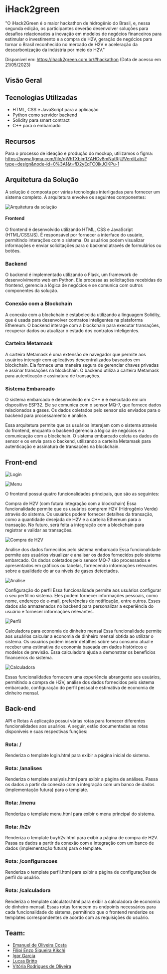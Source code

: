 # iHack2green
"O iHack2Green é o maior hackathon de hidrogênio do Brasil, e, nessa segunda edição, os participantes deverão desenvolver soluções para desafios relacionados a inovação em modelos de negócios financeiros para estimular o investimento e a compra de H2V, geração de negócios para tornar o Brasil reconhecido no mercado de H2V e aceleração da descarbonização da indústria por meio do H2V."

Disponível em: https://ihack2green.com.br/#hackathon (Data de acesso em 21/05/2023)

## Visão Geral



## Tecnologias Utilizadas
* HTML, CSS e JavaScript para a aplicação
* Python como servidor backend 
* Solidity para smart contract
* C++ para o embarcado

## Recursos

Para o processo de ideação e produção do mockup, utilizamos o figma:
https://www.figma.com/file/qWhTXbim1ZAHCv8mNutRjU/VerdiLabs?type=design&node-id=0%3A1&t=fD2yEqTC0lkJOKPu-1

## Arquitetura da Solução

A solução é composta por várias tecnologias interligadas para fornecer um sistema completo. A arquitetura envolve os seguintes componentes:

<p style='align: center'>
    <img src='./assets/img/Arquitetura_da_Solucao_1.png' alt="Arquitetura da solução">
</p>

#### Frontend
O frontend é desenvolvido utilizando HTML, CSS e JavaScript (HTML/CSS/JS). É responsável por fornecer a interface do usuário, permitindo interações com o sistema. Os usuários podem visualizar informações e enviar solicitações para o backend através de formulários ou botões.
### Backend
O backend é implementado utilizando o Flask, um framework de desenvolvimento web em Python. Ele processa as solicitações recebidas do frontend, gerencia a lógica de negócios e se comunica com outros componentes da solução.
### Conexão com a Blockchain
A conexão com a blockchain é estabelecida utilizando a linguagem Solidity, que é usada para desenvolver contratos inteligentes na plataforma Ethereum. O backend interage com a blockchain para executar transações, recuperar dados ou atualizar o estado dos contratos inteligentes.
### Carteira Metamask
A carteira Metamask é uma extensão de navegador que permite aos usuários interagir com aplicativos descentralizados baseados em blockchain. Ela fornece uma maneira segura de gerenciar chaves privadas e assinar transações na blockchain. O backend utiliza a carteira Metamask para autenticação e assinatura de transações.
### Sistema Embarcado
O sistema embarcado é desenvolvido em C++ e é executado em um dispositivo ESP32. Ele se comunica com o sensor MQ-7, que fornece dados relacionados a gases. Os dados coletados pelo sensor são enviados para o backend para processamento e análise.

Essa arquitetura permite que os usuários interajam com o sistema através do frontend, enquanto o backend gerencia a lógica de negócios e a comunicação com a blockchain. O sistema embarcado coleta os dados do sensor e os envia para o backend, utilizando a carteira Metamask para autenticação e assinatura de transações na blockchain.
## Front-end 

<p style='align: center'>
    <img src='assets\img\Front-Login.png' alt="Login">
</p>
<p style='align: center'>
    <img src='assets\img\Front-Menu.png' alt="Menu">
</p>

O frontend possui quatro funcionalidades principais, que são as seguintes:

Compra de H2V (com futura integração com a blockchain)
Essa funcionalidade permite que os usuários comprem H2V (Hidrogênio Verde) através do sistema. Os usuários podem fornecer detalhes da transação, como a quantidade desejada de H2V e a carteira Ethereum para a transação. No futuro, será feita a integração com a blockchain para registrar e validar as transações.

<p style='align: center'>
    <img src='assets\img\Front-buy.png' alt="Compra de H2V">
</p>

Análise dos dados fornecidos pelo sistema embarcado
Essa funcionalidade permite aos usuários visualizar e analisar os dados fornecidos pelo sistema embarcado. Os dados coletados pelo sensor MQ-7 são processados e apresentados em gráficos ou tabelas, fornecendo informações relevantes sobre a qualidade do ar ou níveis de gases detectados.

<p style='align: center'>
    <img src='assets\img\Front-analysis.png' alt="Análise">
</p>

Configuração do perfil
Essa funcionalidade permite aos usuários configurar o seu perfil no sistema. Eles podem fornecer informações pessoais, como nome, endereço de e-mail, preferências de notificação, entre outros. Esses dados são armazenados no backend para personalizar a experiência do usuário e fornecer informações relevantes.

<p style='align: center'>
    <img src='assets\img\Front-profile.png' alt="Perfil">
</p>

Calculadora para economia de dinheiro mensal
Essa funcionalidade permite aos usuários calcular a economia de dinheiro mensal obtida ao utilizar o sistema. Os usuários podem inserir detalhes sobre seu consumo atual e receber uma estimativa de economia baseada em dados históricos e modelos de previsão. Essa calculadora ajuda a demonstrar os benefícios financeiros do sistema.

<p style='align: center'>
    <img src='assets\img\Front-calc.png' alt="Calculadora">
</p>

Essas funcionalidades fornecem uma experiência abrangente aos usuários, permitindo a compra de H2V, análise dos dados fornecidos pelo sistema embarcado, configuração do perfil pessoal e estimativa de economia de dinheiro mensal.

## Back-end 

API e Rotas
A aplicação possui várias rotas para fornecer diferentes funcionalidades aos usuários. A seguir, estão documentadas as rotas disponíveis e suas respectivas funções:

### Rota: /
Renderiza o template login.html para exibir a página inicial do sistema.
### Rota: /analises
Renderiza o template analysis.html para exibir a página de análises. Passa os dados a partir da conexão com a integração com um banco de dados (implementação futura) para o template.
### Rota: /menu
Renderiza o template menu.html para exibir o menu principal do sistema.
### Rota: /h2v
Renderiza o template buyh2v.html para exibir a página de compra de H2V. Passa os dados a partir da conexão com a integração com um banco de dados (implementação futura) para o template.
### Rota: /configuracoes

Renderiza o template perfil.html para exibir a página de configurações de perfil do usuário.
### Rota: /calculadora

Renderiza o template calculator.html para exibir a calculadora de economia de dinheiro mensal.
Essas rotas fornecem os endpoints necessários para cada funcionalidade do sistema, permitindo que o frontend renderize os templates correspondentes de acordo com as requisições do usuário.


## Team:
- [Emanuel de Oliveira Costa](https://www.linkedin.com/in/emanuel-45b637185/)
- [Filipi Enzo Siqueira Kikchi](https://www.linkedin.com/in/filipi-enzo-siqueira-kikuchi-1811a9213/)
- [Igor Garcia](https://www.linkedin.com/in/igor-garcia-126a1823b/?jobid=1234)
- [Lucas Britto](https://www.linkedin.com/in/lucas-britto-376665208/)
- [Vitória Rodrigues de Oliveira](https://www.linkedin.com/in/vit%C3%B3ria-rodrigues-de-oliveira-bb955921b/)
